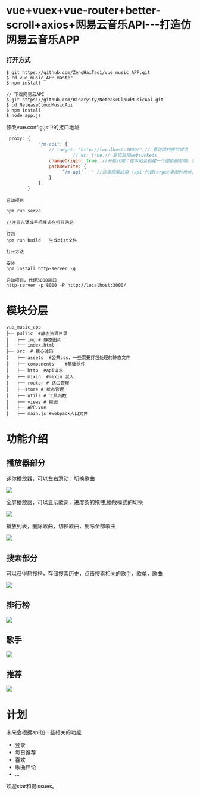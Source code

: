 # vue+vuex+vue-router+better-scroll+axios+网易云音乐API---打造仿网易云音乐APP

### 打开方式

```
$ git https://github.com/ZengHaiTao1/vue_music_APP.git
$ cd vue_music_APP-master
$ npm install

// 下载网易云API
$ git https://github.com/Binaryify/NeteaseCloudMusicApi.git
$ cd NeteaseCloudMusicApi
$ npm install 
$ node app.js

```
修改vue.config.js中的接口地址
```js
 proxy: {
            "/m-api": {
                // target: "http://localhost:3000/",// 要访问的接口域名
                         // ws: true,// 是否启用websockets
                changeOrigin: true, //开启代理：在本地会创建一个虚拟服务端，然后发送请求的数据，并同时接收请求的数据，这样服务端和服务端进行数据的交互就不会有跨域问题
                pathRewrite: {
                    '^/m-api': '' //这里理解成用'/api'代替target里面的地址,比如我要调用'http://40.00.100.100:3002/user/add'，直接写'/api/user/add'即可
                }
            },
        }
```

```
启动项目

npm run serve

//注意先调成手机模式在打开网站

打包
npm run build   生成dist文件

打开方法

安装
npm install http-server -g 

启动项目，代理3000端口
http-server -p 8000 -P http://localhost:3000/

```

# 模块分层

```shell
vue_music_app
├── puliic  #静态资源目录 
│   ├── img # 静态图片
│   └── index.html 
├── src  # 核心源码
│   ├── assets  #公共css，一些需要打包处理的静态文件
├   ├── components    #基础组件
│   ├── http  #api请求
├   ├── mixin  #mixin 混入
│   ├── router # 路由管理
│   ├──store # 状态管理
│   ├── utils # 工具函数
│   ├── views # 视图
│   ├── APP.vue 
│   ├── main.js #webpack入口文件

```


# 功能介绍

## 播放器部分

迷你播放器，可以左右滑动，切换歌曲

![](https://github.com/ZengHaiTao1/PIC/raw/master/music-img/%E6%92%AD%E6%94%BE%E5%99%A8%E5%86%85%E6%A0%B8.gif)


全屏播放器，可以显示歌词，进度条的拖拽,播放模式的切换

![](https://github.com/ZengHaiTao1/PIC/raw/master/music-img/%E6%92%AD%E6%94%BE%E5%99%A8%E5%86%85%E6%A0%B83.gif?token=AIXH2DVS5JX53RHO2G6LUIC6TEKNI)


播放列表，删除歌曲，切换歌曲，删除全部歌曲

![](https://github.com/ZengHaiTao1/PIC/raw/master/music-img/%E6%92%AD%E6%94%BE%E5%99%A8%E5%86%85%E6%A0%B84.gif?token=AIXH2DVHYXYMRB47AXWJN6S6TELMS)



## 搜索部分

可以获得热搜榜，存储搜索历史，点击搜索相关的歌手，歌单，歌曲

![](https://github.com/ZengHaiTao1/PIC/raw/master/music-img/%E6%90%9C%E7%B4%A2%E9%83%A8%E5%88%86.gif?token=AIXH2DUK7Q2WNNUV3Q4WJRC6TEOKI)

## 排行榜

![](https://github.com/ZengHaiTao1/PIC/raw/master/music-img/%E6%8E%92%E8%A1%8C%E6%A6%9C.gif)


## 歌手

![](https://github.com/ZengHaiTao1/PIC/raw/master/music-img/%E6%AD%8C%E6%89%8B%E9%A1%B5%E9%9D%A2.gif)


## 推荐

![](https://github.com/ZengHaiTao1/PIC/raw/master/music-img/%E6%8E%A8%E8%8D%90%E9%A1%B5%E9%9D%A2.gif)




# 计划


未来会根据api加一些相关的功能
- 登录
- 每日推荐
- 喜欢
- 歌曲评论
- ...

欢迎star和提issues。

